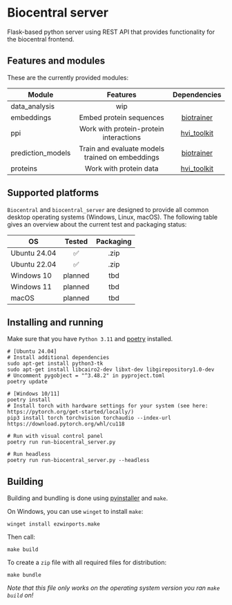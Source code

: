 # Biocentral server

Flask-based python server using REST API that provides functionality for the biocentral frontend.

## Features and modules

These are the currently provided modules:

| Module            |                    Features                     | Dependencies  | 
|-------------------|:-----------------------------------------------:|:-------------:|
| data_analysis     |                       wip                       |               | 
| embeddings        |             Embed protein sequences             | [biotrainer]  | 
| ppi               |     Work with protein-protein interactions      | [hvi_toolkit] | 
| prediction_models | Train and evaluate models trained on embeddings | [biotrainer]  |
| proteins          |             Work with protein data              | [hvi_toolkit] |

[biotrainer]: https://github.com/sacdallago/biotrainer
[hvi_toolkit]: https://github.com/SebieF/hvi_toolkit

## Supported platforms

`Biocentral` and `biocentral_server` are designed to provide all common desktop operating systems 
(Windows, Linux, macOS). 
The following table gives an overview about the current test and packaging status:

| OS           | Tested  | Packaging |
|--------------|:-------:|:---------:|
| Ubuntu 24.04 |    ✅    |   .zip    |
| Ubuntu 22.04 |    ✅    |   .zip    |
| Windows 10   | planned |    tbd    |
| Windows 11   | planned |    tbd    |
| macOS        | planned |    tbd    |

## Installing and running

Make sure that you have `Python 3.11` and [poetry](https://python-poetry.org/docs/#installation) installed.

```shell
# [Ubuntu 24.04] 
# Install additional dependencies 
sudo apt-get install python3-tk
sudo apt-get install libcairo2-dev libxt-dev libgirepository1.0-dev
# Uncomment pygobject = "^3.48.2" in pyproject.toml
poetry update

# [Windows 10/11]
poetry install
# Install torch with hardware settings for your system (see here: https://pytorch.org/get-started/locally/)
pip3 install torch torchvision torchaudio --index-url https://download.pytorch.org/whl/cu118

# Run with visual control panel
poetry run run-biocentral_server.py

# Run headless
poetry run run-biocentral_server.py --headless
```

## Building

Building and bundling is done using [pyinstaller](https://pyinstaller.org/en/stable/) and `make`. 

On Windows, you can use `winget` to install `make`:
```shell
winget install ezwinports.make
```

Then call:
```shell
make build
```

To create a `zip` file with all required files for distribution:
```shell
make bundle
```

*Note that this file only works on the operating system version you ran `make build` on!*
